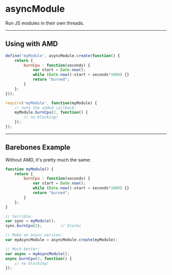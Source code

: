 asyncModule
===========

Run JS modules in their own threads.

---

Using with AMD
--------------

```JavaScript
define('myModule', asyncModule.create(function() {
	return {
		burnCpu : function(seconds) {
			var start = Date.now();
			while (Date.now()-start < seconds*1000) {}
			return "burned";
		}
	};
}));

require('myModule', function(myModule) {
	// note the added callback:
	myModule.burnCpu(2, function() {
		// no blocking!
	});
});
```

---

Barebones Example
-----------------

Without AMD, it's pretty much the same:  

```JavaScript
function myModule() {
	return {
		burnCpu : function(seconds) {
			var start = Date.now();
			while (Date.now()-start < seconds*1000) {}
			return "burned";
		}
	};
}

// terrible:
var sync = myModule();
sync.burnCpu(2);		// blocks

// Make an async version:
var myAsyncModule = asyncModule.create(myModule);

// Much better:
var async = myAsyncModule();
async.burnCpu(2, function() {
	// no blocking!
});
```
